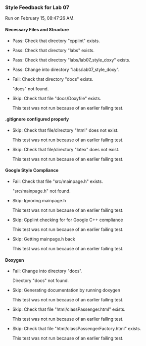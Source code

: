 ### Style Feedback for Lab 07

Run on February 15, 08:47:26 AM.


#### Necessary Files and Structure

+ Pass: Check that directory "cpplint" exists.

+ Pass: Check that directory "labs" exists.

+ Pass: Check that directory "labs/lab07_style_doxy" exists.

+ Pass: Change into directory "labs/lab07_style_doxy".

+ Fail: Check that directory "docs" exists.

     "docs" not found.

+ Skip: Check that file "docs/Doxyfile" exists.

  This test was not run because of an earlier failing test.


#### .gitignore configured properly

+ Skip: Check that file/directory "html" does not exist.

  This test was not run because of an earlier failing test.

+ Skip: Check that file/directory "latex" does not exist.

  This test was not run because of an earlier failing test.


#### Google Style Compliance

+ Fail: Check that file "src/mainpage.h" exists.

     "src/mainpage.h" not found.

+ Skip: Ignoring mainpage.h

  This test was not run because of an earlier failing test.

+ Skip: Cpplint checking for for Google C++ compliance

  This test was not run because of an earlier failing test.

+ Skip: Getting mainpage.h back

  This test was not run because of an earlier failing test.


#### Doxygen

+ Fail: Change into directory "docs".

     Directory "docs" not found.

+ Skip: Generating documentation by running doxygen

  This test was not run because of an earlier failing test.

+ Skip: Check that file "html/classPassenger.html" exists.

  This test was not run because of an earlier failing test.

+ Skip: Check that file "html/classPassengerFactory.html" exists.

  This test was not run because of an earlier failing test.

